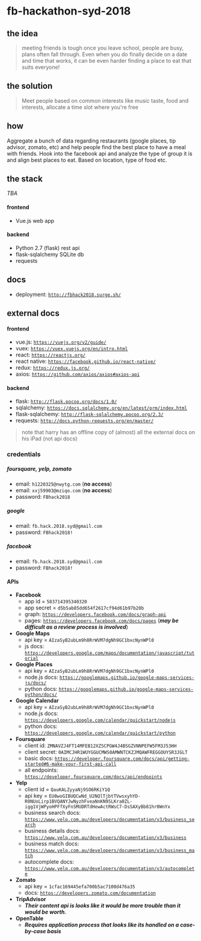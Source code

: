 # fb-hackathon-syd-2018

## the idea
> meeting friends is tough once you leave school, people are busy, plans often fall through. Even when you do finally decide on a date and time that works, it can be even harder finding a place to eat that suits everyone!

## the solution
> Meet people based on common interests like music taste, food and interests, allocate a time slot where you're free

## how
Aggregate a bunch of data regarding restaurants (google places, tip advisor, zomato, etc) and help people find the best place to have a meal with friends.
Hook into the facebook api and analyze the type of group it is and align best places to eat. Based on location, type of food etc.

## the stack
*TBA*
#### frontend
- Vue.js web app

#### backend
- Python 2.7 (flask) rest api
- flask-sqlalchemy SQLite db
- requests

## docs
- deployment: [`http://fbhack2018.surge.sh/`](http://fbhack2018.surge.sh/)

## external docs
#### frontend
- vue.js: [`https://vuejs.org/v2/guide/`](https://vuejs.org/v2/guide/)
- vuex: [`https://vuex.vuejs.org/en/intro.html`](https://vuex.vuejs.org/en/intro.html)
- react: [`https://reactjs.org/`](https://reactjs.org/)
- react native: [`https://facebook.github.io/react-native/`](https://facebook.github.io/react-native/)
- redux: [`https://redux.js.org/`](https://redux.js.org/)
- axios: [`https://github.com/axios/axios#axios-api`](https://github.com/axios/axios#axios-api)

#### backend
- flask: [`http://flask.pocoo.org/docs/1.0/`](http://flask.pocoo.org/docs/1.0/)
- sqlalchemy: [`https://docs.sqlalchemy.org/en/latest/orm/index.html`](https://docs.sqlalchemy.org/en/latest/orm/index.html)
- flask-sqlalchemy: [`http://flask-sqlalchemy.pocoo.org/2.3/`](http://flask-sqlalchemy.pocoo.org/2.3/)
- requests: [`http://docs.python-requests.org/en/master/`](http://docs.python-requests.org/en/master/)

> note that harry has an offline copy of (almost) all the external docs on his iPad (not api docs)

### credentials
##### foursquare, yelp, zomato
- email: `h1220325@nwytg.com` (**no access**)
- email: `xxj59903@mziqo.com` (**no access**)
- password: `FBhack2018`

##### google
- email: `fb.hack.2018.syd@gmail.com`
- password: `FBhack2018!`

##### facebook
- email: `fb.hack.2018.syd@gmail.com`
- password: `FBhack2018!`

#### APIs
- **Facebook**
	- app id = `583714395340320`
	- app secret = `d5b5ab85dd654f2617cf94d61b97b20b`
	- graph: [`https://developers.facebook.com/docs/graph-api`](https://developers.facebook.com/docs/graph-api)
	- pages: [`https://developers.facebook.com/docs/pages`](https://developers.facebook.com/docs/pages) (***may be difficult as a review process is involved***)
- **Google Maps**
	- api key = `AIzaSyB2ubLm9h8RrWVM7dgNh9GC1bxcNynWPl0`
	- js docs: [`https://developers.google.com/maps/documentation/javascript/tutorial`](https://developers.google.com/maps/documentation/javascript/tutorial)
- **Google Places**
	- api key = `AIzaSyB2ubLm9h8RrWVM7dgNh9GC1bxcNynWPl0`
	- node.js docs: [`https://googlemaps.github.io/google-maps-services-js/docs/`](https://googlemaps.github.io/google-maps-services-js/docs/)
	- python docs: [`https://googlemaps.github.io/google-maps-services-python/docs/`](https://googlemaps.github.io/google-maps-services-python/docs/)
- **Google Calendar**
	- api key = `AIzaSyB2ubLm9h8RrWVM7dgNh9GC1bxcNynWPl0`
	- node.js docs: [`https://developers.google.com/calendar/quickstart/nodejs`](https://developers.google.com/calendar/quickstart/nodejs)
	- python docs: [`https://developers.google.com/calendar/quickstart/python`](https://developers.google.com/calendar/quickstart/python)
- **Foursquare**
	- client id: `ZMNAVZJ4FT14MFEB12XZSCPGW4J4BSGZVNNPEFW5FM3J53HH`
	- client secret: `0AIMCJHR1WUYGGUCMWS0AMWNTCKZJMQAWFREGGOUYSR3JGLT`
	- basic docs: [`https://developer.foursquare.com/docs/api/getting-started#6-make-your-first-api-call`](https://developer.foursquare.com/docs/api/getting-started#6-make-your-first-api-call)
	- all endpoints: [`https://developer.foursquare.com/docs/api/endpoints`](https://developer.foursquare.com/docs/api/endpoints)
- **Yelp**
	- client id = `QauKALZyyaNj9SO6RKiY1Q`
	- api key = `EU8woGIBUQCwNd_U2NQlTjbtTVwsxyhYD-R0NUoLirp1BVQANYJwNyzhFveaNnKN9SLKra0ZL-igg1VjWPyoHPFfXyFnSMUDRTdHewActRWsC7-DsSAXyBb81hr0WnYx`
	- business search docs: [`https://www.yelp.com.au/developers/documentation/v3/business_search`](https://www.yelp.com.au/developers/documentation/v3/business_search)
	- business details docs: [`https://www.yelp.com.au/developers/documentation/v3/business`](https://www.yelp.com.au/developers/documentation/v3/business)
	- business match docs: [`https://www.yelp.com.au/developers/documentation/v3/business_match`](https://www.yelp.com.au/developers/documentation/v3/business_match)
	- autocomplete docs: [`https://www.yelp.com.au/developers/documentation/v3/autocomplete`](https://www.yelp.com.au/developers/documentation/v3/autocomplete)
- **Zomato**
	- api key = `1cfac169445efa700b5ac7100d476a35`
	- docs: [`https://developers.zomato.com/documentation`](https://developers.zomato.com/documentation)
- **TripAdvisor**
	- ***Their content api is looks like it would be more trouble than it would be worth.***
- **OpenTable**
	- ***Requires application process that looks like its handled on a case-by-case basis***